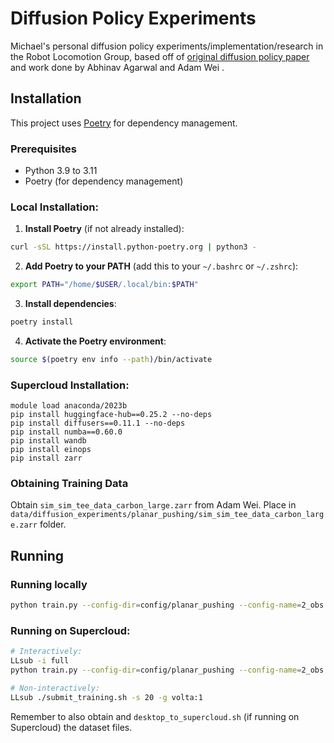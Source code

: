 # Diffusion Policy Experiments

Michael's personal diffusion policy experiments/implementation/research in the Robot Locomotion Group, based off of [original diffusion policy paper](https://diffusion-policy.cs.columbia.edu/) and work done by Abhinav Agarwal and Adam Wei .

## Installation

This project uses [Poetry](https://python-poetry.org/) for dependency management.

### Prerequisites
- Python 3.9 to 3.11
- Poetry (for dependency management)

### Local Installation:

1. **Install Poetry** (if not already installed):
```bash
curl -sSL https://install.python-poetry.org | python3 -
```

2. **Add Poetry to your PATH** (add this to your `~/.bashrc` or `~/.zshrc`):
```bash
export PATH="/home/$USER/.local/bin:$PATH"
```

3. **Install dependencies**:
```bash
poetry install
```

4. **Activate the Poetry environment**:
```bash
source $(poetry env info --path)/bin/activate
```

### Supercloud Installation:
```
module load anaconda/2023b
pip install huggingface-hub==0.25.2 --no-deps
pip install diffusers==0.11.1 --no-deps
pip install numba==0.60.0
pip install wandb
pip install einops
pip install zarr
```

### Obtaining Training Data
Obtain `sim_sim_tee_data_carbon_large.zarr` from Adam Wei. Place in `data/diffusion_experiments/planar_pushing/sim_sim_tee_data_carbon_large.zarr` folder.


## Running

### Running locally
```bash
python train.py --config-dir=config/planar_pushing --config-name=2_obs.yaml hydra.run.dir=data/outputs/planar_pushing/2_obs/
```

### Running on Supercloud:
```bash
# Interactively:
LLsub -i full
python train.py --config-dir=config/planar_pushing --config-name=2_obs.yaml hydra.run.dir=data/outputs/planar_pushing/2_obs/

# Non-interactively:
LLsub ./submit_training.sh -s 20 -g volta:1
```

Remember to also obtain and `desktop_to_supercloud.sh` (if running on Supercloud) the dataset files.